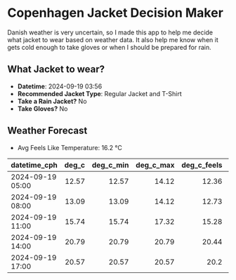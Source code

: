 
# Copenhagen Jacket Decision Maker

Danish weather is very uncertain, so I made this app to help me decide what jacket to wear based on weather data. 
It also help me know when it gets cold enough to take gloves or when I should be prepared for rain.

## What Jacket to wear?

- **Datetime**: 2024-09-19 03:56
- **Recommended Jacket Type**: Regular Jacket and T-Shirt
- **Take a Rain Jacket?** No
- **Take Gloves?** No

## Weather Forecast
- Avg Feels Like Temperature: 16.2 °C

| datetime_cph     |   deg_c |   deg_c_min |   deg_c_max |   deg_c_feels | weather   | wind   | rain   |
|:-----------------|--------:|------------:|------------:|--------------:|:----------|:-------|:-------|
| 2024-09-19 05:00 |   12.57 |       12.57 |       14.12 |         12.36 | Clouds    | Low    | None   |
| 2024-09-19 08:00 |   13.09 |       13.09 |       14.12 |         12.73 | Clouds    | Low    | None   |
| 2024-09-19 11:00 |   15.74 |       15.74 |       17.32 |         15.28 | Clouds    | Low    | None   |
| 2024-09-19 14:00 |   20.79 |       20.79 |       20.79 |         20.44 | Clear     | Low    | None   |
| 2024-09-19 17:00 |   20.57 |       20.57 |       20.57 |         20.2  | Clear     | Low    | None   |
        